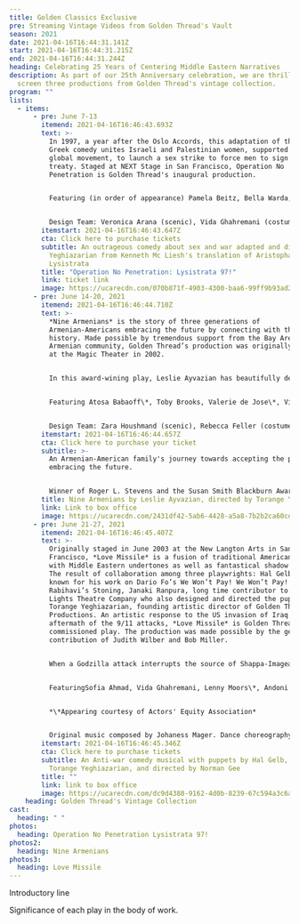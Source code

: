 ```yaml
---
title: Golden Classics Exclusive
pre: Streaming Vintage Videos from Golden Thread's Vault
season: 2021
date: 2021-04-16T16:44:31.141Z
start: 2021-04-16T16:44:31.215Z
end: 2021-04-16T16:44:31.244Z
heading: Celebrating 25 Years of Centering Middle Eastern Narratives
description: As part of our 25th Anniversary celebration, we are thrilled to
  screen three productions from Golden Thread's vintage collection.
program: ""
lists:
  - items:
      - pre: June 7-13
        itemend: 2021-04-16T16:46:43.693Z
        text: >-
          In 1997, a year after the Oslo Accords, this adaptation of the classic
          Greek comedy unites Israeli and Palestinian women, supported by a
          global movement, to launch a sex strike to force men to sign a peace
          treaty. Staged at NEXT Stage in San Francisco, Operation No
          Penetration is Golden Thread's inaugural production.


          Featuring (in order of appearance) Pamela Beitz, Bella Warda, Reema Bahnasy, Jennifer Darya Maghsoudi, Janet Acio, Maria Zamroud, Dylin Redling, Siamak Mirnezami, Clarence A Mitchell, Ali Dadgar, Greg Denzler, Von Scott Bair, Peter Mc Carron, Koorosh Angali.


          Design Team: Veronica Arana (scenic), Vida Ghahremani (costumes), Jodie Feguson (lighting). Dance choreography by Shahrzad Khorsandi. Fight choreography by Paul Sherman.
        itemstart: 2021-04-16T16:46:43.647Z
        cta: Click here to purchase tickets
        subtitle: An outrageous comedy about sex and war adapted and directed by Torange
          Yeghiazarian from Kenneth Mc Liesh's translation of Aristophanes'
          Lysistrata
        title: "Operation No Penetration: Lysistrata 97!"
        link: ticket link
        image: https://ucarecdn.com/070b871f-4903-4300-baa6-99ff9b93ad28/
      - pre: June 14-20, 2021
        itemend: 2021-04-16T16:46:44.710Z
        text: >-
          *Nine Armenians* is the story of three generations of
          Armenian-Americans embracing the future by connecting with their
          history. Made possible by tremendous support from the Bay Area’s
          Armenian community, Golden Thread’s production was originally staged
          at the Magic Theater in 2002.


          In this award-wining play, Leslie Ayvazian has beautifully depicted the reality of facing a horrific past without shame or fear. The grand parents in the play are survivors of the Armenian Genocide who never taught their children how to speak Armenian because they wanted them to be real Americans. But now, as the grand father is facing his own mortality, he feels an urgency to impart the truth to the next generation. His death in the first scene is the impetus for the eldest daughter to travel to Armenia for the first time. She must see with her own eyes what she has only been told about all her life.


          Featuring Atosa Babaoff\*, Toby Brooks, Valerie de Jose\*, Vida Ghahremani, Behzad Golemohammadi, Joe Higgins\*, Earll Kingston\*, Lara Palanjian, Ruby Unger*


          Design Team: Zara Houshmand (scenic), Rebecca Feller (costumes), Robert Ted Anderson (lighting), Saeed Ganji (sound), Homayoun Makui (graphic). Dramaturgy by Hal Gelb. Dance choreography by Carol Kazarian and Nadine Takvorian. Music consultant: Sarine Balian. Original music, *Listen to My Heart*, by Datevik Hovanessian.
        itemstart: 2021-04-16T16:46:44.657Z
        cta: Click here to purchase your ticket
        subtitle: >-
          An Armenian-American family's journey towards accepting the past and
          embracing the future.


          Winner of Roger L. Stevens and the Susan Smith Blackburn Award
        title: Nine Armenians by Leslie Ayvazian, directed by Torange Yeghiazarian
        link: Link to box office
        image: https://ucarecdn.com/2431df42-5ab6-4428-a5a8-7b2b2ca60cd8/
      - pre: June 21-27, 2021
        itemend: 2021-04-16T16:46:45.407Z
        text: >-
          Originally staged in June 2003 at the New Langton Arts in San
          Francisco, *Love Missile* is a fusion of traditional American musical
          with Middle Eastern undertones as well as fantastical shadow puppetry.
          The result of collaboration among three playwrights: Hal Gelb, best
          known for his work on Dario Fo’s We Won’t Pay! We Won’t Pay! and Ghazi
          Rabihavi’s Stoning, Janaki Ranpura, long time contributor to Shadow
          Lights Theatre Company who also designed and directed the puppets, and
          Torange Yeghiazarian, founding artistic director of Golden Thread
          Productions. An artistic response to the US invasion of Iraq in the
          aftermath of the 9/11 attacks, *Love Missile* is Golden Thread’s first
          commissioned play. The production was made possible by the generous
          contribution of Judith Wilber and Bob Miller.


          When a Godzilla attack interrupts the source of Shappa-Imageanna’s addiction to consumer goods, the prominent scientist, Dr Z and his newly arrived assistant Sharifa, a legal immigrant from Distancia, work feverishly to find alternatives. Ultimately, they find importing the goods is the only option and as it turns out, Distancia has the best goods. The dictator of Distancia rejects the generous offers made by Shappa-Imageanna’s President leaving him no alternative but to attack – with Love, a drug developed by Dr. Z and Sharifa that induces universal love. But is Love really all we need? A surreal tale of passion, greed, denial and longing involving unnamable body fluids and orifice.


          FeaturingSofia Ahmad, Vida Ghahremani, Lenny Moors\*, Andoni Panici, Carmen Elena Sosa\*, William Todd Tressler*, Kris Welch


          *\*Appearing courtesy of Actors' Equity Association*


          Original music composed by Johaness Mager. Dance choreography by Lisa Tateosian. Scenic and costume design by Oran Bumroongchart. Lighting design by Paul Meason. Puppets and graphic art by Janaki Ranpura.
        itemstart: 2021-04-16T16:46:45.346Z
        cta: Click here to purchase tickets
        subtitle: An Anti-war comedy musical with puppets by Hal Gelb, Janaki Ranpura,
          Torange Yeghiazarian, and directed by Norman Gee
        title: ""
        link: link to box office
        image: https://ucarecdn.com/dc9d4388-9162-4d0b-8239-67c594a3c6ac/
    heading: Golden Thread's Vintage Collection
cast:
  heading: " "
photos:
  heading: Operation No Penetration Lysistrata 97!
photos2:
  heading: Nine Armenians
photos3:
  heading: Love Missile
---
```

Introductory line

Significance of each play in the body of work.